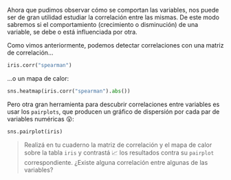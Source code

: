 Ahora que pudimos observar cómo se comportan las variables, nos puede ser de gran utilidad estudiar la correlación entre las mismas. De este modo sabremos si el comportamiento (crecimiento o disminución) de una variable, se debe o está influenciada por otra. 

Como vimos anteriormente, podemos detectar correlaciones con una matriz de correlación…

```python
iris.corr("spearman")
```

...o un mapa de calor:

```python
sns.heatmap(iris.corr("spearman").abs())
``` 

Pero otra gran herramienta para descubrir correlaciones entre variables es usar los `pairplots`, que producen un gráfico de dispersión por cada par de variables numéricas :open_mouth::

```python
sns.pairplot(iris)
```

> Realizá en tu cuaderno la matriz de correlación y el mapa de calor sobre la tabla `iris` y  contrastá 📈 los resultados contra su `pairplot` correspondiente. ¿Existe alguna correlación entre algunas de las variables?
